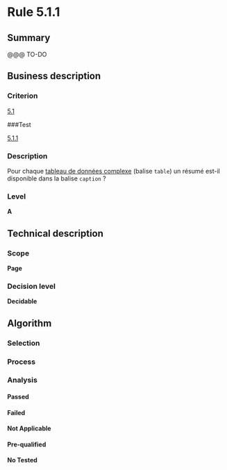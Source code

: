 # Rule 5.1.1

## Summary

@@@ TO-DO

## Business description

### Criterion

[5.1](http://references.modernisation.gouv.fr/sites/default/files/RGAA3_RC2-1/referentiel_technique.htm#crit-5-1)

###Test

[5.1.1](http://references.modernisation.gouv.fr/sites/default/files/RGAA3_RC2-1/referentiel_technique.htm#test-5-1-1)

### Description

Pour chaque <a href="http://references.modernisation.gouv.fr/sites/default/files/RGAA3_RC2-1/glossaire.htm#mTabDonneeC">tableau de donn&eacute;es complexe</a> (balise `table`) un r&eacute;sum&eacute; est-il disponible dans la balise `caption` ?

### Level

**A**

## Technical description

### Scope

**Page**

### Decision level

**Decidable**

## Algorithm

### Selection

### Process

### Analysis

#### Passed

#### Failed

#### Not Applicable

#### Pre-qualified

#### No Tested 






